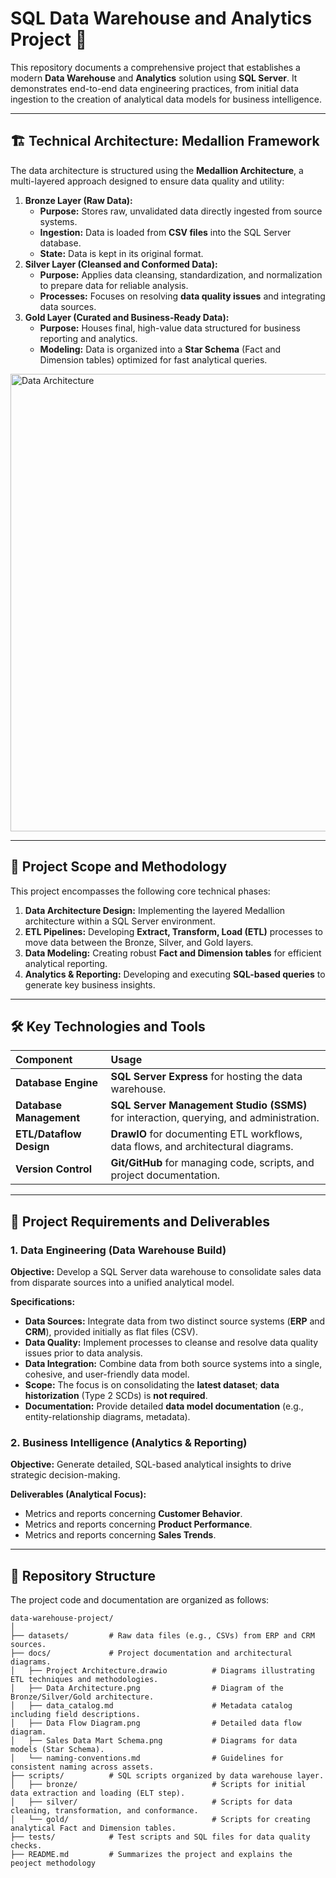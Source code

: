 # SQL Data Warehouse and Analytics Project 🚀

This repository documents a comprehensive project that establishes a modern **Data Warehouse** and **Analytics** solution using **SQL Server**. It demonstrates end-to-end data engineering practices, from initial data ingestion to the creation of analytical data models for business intelligence.

-----

## 🏗️ Technical Architecture: Medallion Framework

The data architecture is structured using the **Medallion Architecture**, a multi-layered approach designed to ensure data quality and utility:

1.  **Bronze Layer (Raw Data):**
      * **Purpose:** Stores raw, unvalidated data directly ingested from source systems.
      * **Ingestion:** Data is loaded from **CSV files** into the SQL Server database.
      * **State:** Data is kept in its original format.
2.  **Silver Layer (Cleansed and Conformed Data):**
      * **Purpose:** Applies data cleansing, standardization, and normalization to prepare data for reliable analysis.
      * **Processes:** Focuses on resolving **data quality issues** and integrating data sources.
3.  **Gold Layer (Curated and Business-Ready Data):**
      * **Purpose:** Houses final, high-value data structured for business reporting and analytics.
      * **Modeling:** Data is organized into a **Star Schema** (Fact and Dimension tables) optimized for fast analytical queries.

<img width="1185" height="732" alt="Data Architecture" src="https://github.com/user-attachments/assets/00f68f4d-1106-4aae-bd64-40f9a315a88e" />

-----

## 📖 Project Scope and Methodology

This project encompasses the following core technical phases:

1.  **Data Architecture Design:** Implementing the layered Medallion architecture within a SQL Server environment.
2.  **ETL Pipelines:** Developing **Extract, Transform, Load (ETL)** processes to move data between the Bronze, Silver, and Gold layers.
3.  **Data Modeling:** Creating robust **Fact and Dimension tables** for efficient analytical reporting.
4.  **Analytics & Reporting:** Developing and executing **SQL-based queries** to generate key business insights.

-----

## 🛠️ Key Technologies and Tools

| Component | Usage |
| :--- | :--- |
| **Database Engine** | **SQL Server Express** for hosting the data warehouse. |
| **Database Management** | **SQL Server Management Studio (SSMS)** for interaction, querying, and administration. |
| **ETL/Dataflow Design**| **DrawIO** for documenting ETL workflows, data flows, and architectural diagrams. |
| **Version Control** | **Git/GitHub** for managing code, scripts, and project documentation. |

-----

## 🚀 Project Requirements and Deliverables

### 1. Data Engineering (Data Warehouse Build)

**Objective:** Develop a SQL Server data warehouse to consolidate sales data from disparate sources into a unified analytical model.

**Specifications:**

  * **Data Sources:** Integrate data from two distinct source systems (**ERP** and **CRM**), provided initially as flat files (CSV).
  * **Data Quality:** Implement processes to cleanse and resolve data quality issues prior to data analysis.
  * **Data Integration:** Combine data from both source systems into a single, cohesive, and user-friendly data model.
  * **Scope:** The focus is on consolidating the **latest dataset**; **data historization** (Type 2 SCDs) is **not required**.
  * **Documentation:** Provide detailed **data model documentation** (e.g., entity-relationship diagrams, metadata).

### 2. Business Intelligence (Analytics & Reporting)

**Objective:** Generate detailed, SQL-based analytical insights to drive strategic decision-making.

**Deliverables (Analytical Focus):**

  * Metrics and reports concerning **Customer Behavior**.
  * Metrics and reports concerning **Product Performance**.
  * Metrics and reports concerning **Sales Trends**.

-----

## 📂 Repository Structure

The project code and documentation are organized as follows:

```
data-warehouse-project/
│
├── datasets/         # Raw data files (e.g., CSVs) from ERP and CRM sources.
├── docs/             # Project documentation and architectural diagrams.
│   ├── Project Architecture.drawio          # Diagrams illustrating ETL techniques and methodologies.
│   ├── Data Architecture.png                # Diagram of the Bronze/Silver/Gold architecture.
│   ├── data_catalog.md                      # Metadata catalog including field descriptions.
│   ├── Data Flow Diagram.png                # Detailed data flow diagram.
│   ├── Sales Data Mart Schema.png           # Diagrams for data models (Star Schema).
│   └── naming-conventions.md                # Guidelines for consistent naming across assets.
├── scripts/          # SQL scripts organized by data warehouse layer.
│   ├── bronze/                              # Scripts for initial data extraction and loading (ELT step).
│   ├── silver/                              # Scripts for data cleaning, transformation, and conformance.
│   └── gold/                                # Scripts for creating analytical Fact and Dimension tables.
├── tests/            # Test scripts and SQL files for data quality checks.
├── README.md         # Summarizes the project and explains the peoject methodology
```
